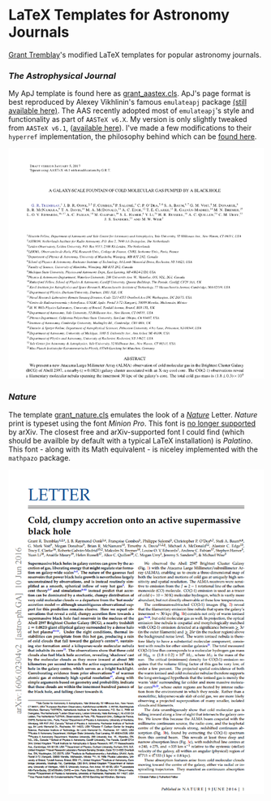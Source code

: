 # LaTeX Templates for Astronomy Journals

[Grant Tremblay](http://www.granttremblay.com/)'s modified LaTeX templates for popular astronomy journals. 

### *The Astrophysical Journal*

My ApJ template is found here as [grant_aastex.cls](grant_aastex.cls). ApJ's page format is best reproduced by Alexey Vikhlinin's famous `emulateapj` package [(still available here)](http://hea-www.harvard.edu/~alexey/emulateapj/).  The AAS recently adopted most of `emulateapj`'s style and functionality as part of `AASTeX v6.X`.  My version is only slightly tweaked from `AASTeX v6.1`, ([available here](http://journals.aas.org/authors/aastex.html)).  I've made a few modifications to their `hyperref` implementation, the philosophy behind which can be [found here](http://www.astrobetter.com/blog/2014/09/29/latex-hyperref-and-emulateapj/). 

![Grant's ApJ Template ](apj_preview.png)

### *Nature*

The template [grant_nature.cls](grant_nature.cls) emulates the look of a [*Nature*](http://www.nature.com/) Letter. *Nature* print is typeset using the font *Minion Pro*. This font is [no longer supported](https://arxiv.org/help/faq/freefonts) by arXiv. The closest free and arXiv-supported font I could find (which should be availble by default with a typical LaTeX installation) is *Palatino*. This font - along with its Math equivalent - is niceley implemented with the `mathpazo` package. 


![Grant's Nature ](nature_preview.png)
